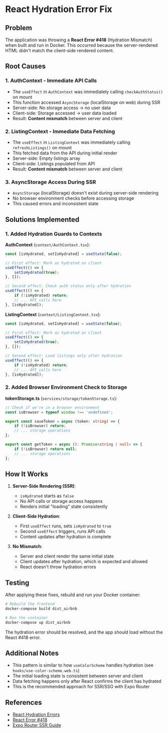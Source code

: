 # React Hydration Error Fix

## Problem
The application was throwing a **React Error #418** (Hydration Mismatch) when built and run in Docker. This occurred because the server-rendered HTML didn't match the client-side rendered content.

## Root Causes

### 1. **AuthContext** - Immediate API Calls
- The `useEffect` in `AuthContext` was immediately calling `checkAuthStatus()` on mount
- This function accessed `AsyncStorage` (localStorage on web) during SSR
- Server-side: No storage access → no user data
- Client-side: Storage accessed → user data loaded
- Result: **Content mismatch** between server and client

### 2. **ListingContext** - Immediate Data Fetching
- The `useEffect` in `ListingContext` was immediately calling `refreshListings()` on mount
- This fetched data from the API during initial render
- Server-side: Empty listings array
- Client-side: Listings populated from API
- Result: **Content mismatch** between server and client

### 3. **AsyncStorage Access During SSR**
- `AsyncStorage` (localStorage) doesn't exist during server-side rendering
- No browser environment checks before accessing storage
- This caused errors and inconsistent state

## Solutions Implemented

### 1. Added Hydration Guards to Contexts

**AuthContext** (`context/AuthContext.tsx`):
```typescript
const [isHydrated, setIsHydrated] = useState(false);

// First effect: Mark as hydrated on client
useEffect(() => {
    setIsHydrated(true);
}, []);

// Second effect: Check auth status only after hydration
useEffect(() => {
    if (!isHydrated) return;
    // ... API calls here
}, [isHydrated]);
```

**ListingContext** (`context/ListingContent.tsx`):
```typescript
const [isHydrated, setIsHydrated] = useState(false);

// First effect: Mark as hydrated on client
useEffect(() => {
    setIsHydrated(true);
}, []);

// Second effect: Load listings only after hydration
useEffect(() => {
    if (!isHydrated) return;
    // ... API calls here
}, [isHydrated]);
```

### 2. Added Browser Environment Check to Storage

**tokenStorage.ts** (`services/storage/tokenStorage.ts`):
```typescript
// Check if we're in a browser environment
const isBrowser = typeof window !== 'undefined';

export const saveToken = async (token: string) => {
    if (!isBrowser) return;
    // ... storage operations
};

export const getToken = async (): Promise<string | null> => {
    if (!isBrowser) return null;
    // ... storage operations
};
```

## How It Works

1. **Server-Side Rendering (SSR)**:
   - `isHydrated` starts as `false`
   - No API calls or storage access happens
   - Renders initial "loading" state consistently

2. **Client-Side Hydration**:
   - First `useEffect` runs, sets `isHydrated` to `true`
   - Second `useEffect` triggers, runs API calls
   - Content updates after hydration is complete

3. **No Mismatch**:
   - Server and client render the same initial state
   - Client updates after hydration, which is expected and allowed
   - React doesn't throw hydration errors

## Testing

After applying these fixes, rebuild and run your Docker container:

```bash
# Rebuild the frontend
docker-compose build dist_airbnb

# Run the container
docker-compose up dist_airbnb
```

The hydration error should be resolved, and the app should load without the React #418 error.

## Additional Notes

- This pattern is similar to how `useColorScheme` handles hydration (see `hooks/use-color-scheme.web.ts`)
- The initial loading state is consistent between server and client
- Data fetching happens only after React confirms the client has hydrated
- This is the recommended approach for SSR/SSG with Expo Router

## References

- [React Hydration Errors](https://react.dev/link/hydration-mismatch)
- [React Error #418](https://react.dev/errors/418)
- [Expo Router SSR Guide](https://docs.expo.dev/router/reference/static-rendering/)
